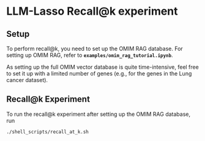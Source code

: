 # LLM-Lasso Recall@k experiment

## Setup

To perform recall@k, you need to set up the OMIM RAG database.
For setting up OMIM RAG, refer to **`examples/omim_rag_tutorial.ipynb`**.

As setting up the full OMIM vector database is quite time-intensive, feel free to set it up with a limited number of genes (e.g., for the genes in the Lung cancer dataset).

## Recall@k Experiment
To run the recall@k experiment after setting up the OMIM RAG database, run
```
./shell_scripts/recall_at_k.sh
```